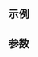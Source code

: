 ## 示例
<ClipperBox></ClipperBox>

## 参数

<script setup>
import ClipperBox from '../../../components/features/clipper/ClipperBox.vue';
</script>